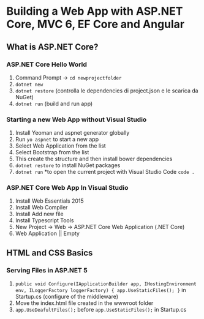 Building a Web App with ASP.NET Core, MVC 6, EF Core and Angular
==================================================================

What is ASP.NET Core?
---------------------

### ASP.NET Core Hello World

1. Command Prompt -> `cd newprojectfolder`
2. `dotnet new`
3. `dotnet restore` (controlla le dependencies di project.json e le scarica da NuGet)
4. `dotnet run` (build and run app)

### Starting a new Web App without Visual Studio

1. Install Yeoman and aspnet generator globally
2. Run `yo aspnet` to start a new app
3. Select Web Application from the list
4. Select Bootstrap from the list
5. This create the structure and then install bower dependencies
6. `dotnet restore` to install NuGet packages
7. `dotnet run`
*to open the current project with Visual Studio Code `code .`

### ASP.NET Core Web App In Visual Studio

1. Install Web Essentials 2015
2. Install Web Compiler
3. Install Add new file
4. Install Typescript Tools
5. New Project -> Web -> ASP.NET Core Web Application (.NET Core)
6. Web Application || Empty

HTML and CSS Basics
---------------------

### Serving Files in ASP.NET 5
1. `public void Configure(IApplicationBuilder app, IHostingEnvironment env, ILoggerFactory loggerFactory)
{
    app.UseStaticFiles();
}` in Startup.cs (configure of the middleware)
2. Move the index.html file created in the wwwroot folder
3. `app.UseDeafultFiles();` before `app.UseStaticFiles();` in Startup.cs
